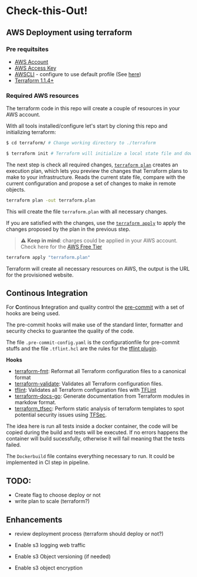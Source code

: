 # Check-this-Out!

## AWS Deployment using terraform
### Pre requitsites

- [AWS Account](https://aws.amazon.com/resources/create-account/)
- [AWS Access Key](https://aws.amazon.com/premiumsupport/knowledge-center/create-access-key/)
- [AWSCLI](https://docs.aws.amazon.com/cli/latest/userguide/getting-started-install.html) - configure to use default profile (See [here](https://docs.aws.amazon.com/cli/latest/userguide/cli-configure-quickstart.html#cli-configure-quickstart-config))
- [Terraform 1.1.4+](https://www.terraform.io/downloads)

### Required AWS resources

The terraform code in this repo will create a couple of resources in your AWS account.

With all tools installed/configure let's start by cloning this repo and initializing terraform:

```bash
$ cd terraform/ # Change working directory to ./terraform

$ terraform init # Terraform will initialize a local state file and download all required modules.
```

The next step is check all required changes, [`terraform plan`](https://www.terraform.io/cli/commands/plan) creates an execution plan, which lets you preview the changes that Terraform plans to make to your infrastructure. Reads the current state file, compare with the current configuration and propose a set of changes to make in remote objects.

```bash
terraform plan -out terraform.plan
```

This will create the file `terraform.plan` with all necessary changes.

If you are satisfied with the changes, use the [`terraform apply`](https://www.terraform.io/cli/commands/apply) to apply the changes proposed by the plan in the previous step.

> :warning: **Keep in mind**: charges could be applied in your AWS account. Check here for the [AWS Free Tier](https://docs.aws.amazon.com/awsaccountbilling/latest/aboutv2/billing-free-tier.html)

```bash
terraform apply "terraform.plan"
```

Terraform will create all necessary resources on AWS, the output is the URL for the provisioned website.


## Continous Integration
For **C**ontinous **I**ntegration and quality control the [pre-commit](https://pre-commit.com) with a set of hooks are being used.

The pre-commit hooks will make use of the standard linter, formatter and security checks to guarantee the quality of the code.

The file `.pre-commit-config.yaml` is the configurationfile for pre-commit stuffs and the file `.tflint.hcl` are the rules for the [tflint plugin](https://github.com/terraform-linters/tflint).

**Hooks**

- [terraform-fmt](https://github.com/antonbabenko/pre-commit-terraform#terraform_fmt): Reformat all Terraform configuration files to a canonical format
- [terraform-validate](https://github.com/antonbabenko/pre-commit-terraform#terraform_validate): Validates all Terraform configuration files.
- [tflint](https://github.com/antonbabenko/pre-commit-terraform#terraform_tflint): Validates all Terraform configuration files with [TFLint](https://github.com/terraform-linters/tflint)
- [terraform-docs-go](https://github.com/terraform-docs/terraform-docs): Generate documentation from Terraform modules in markdow format.
- [terraform_tfsec](git://github.com/antonbabenko/pre-commit-terraform): Perform static analysis of terraform templates to spot potential security issues using [TFSec](https://github.com/aquasecurity/tfsec).

The idea here is run all tests inside a docker container, the code will be copied during the build and tests will be executed. If no errors happens the container will build sucessfully, otherwise it will fail meaning that the tests failed.

The `Dockerbuild` file contains everything necessary to run. It could be implemented in CI step in pipeline.


## TODO:
- Create flag to choose deploy or not
- write plan to scale (terraform?)

## Enhancements
- review deployment process (terraform should deploy or not?)

- Enable s3 logging web traffic
- Enable s3 Object versioning (if needed)
- Enable s3 object encryption
